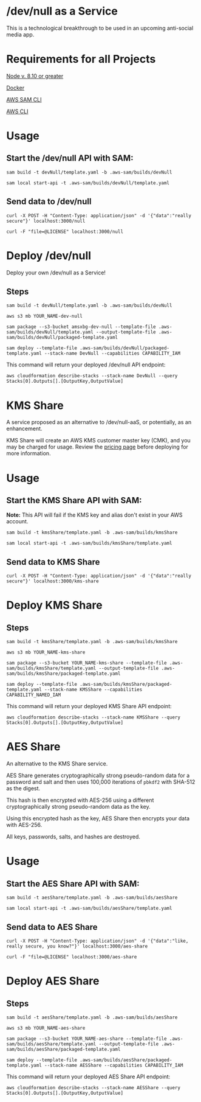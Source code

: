 # /dev/null as a Service
This is a technological breakthrough to be used in an upcoming anti-social media app.

# Requirements for all Projects
[Node v. 8.10 or greater](https://nodejs.org/en/)

[Docker](https://www.docker.com/)

[AWS SAM CLI](https://github.com/awslabs/aws-sam-cli)

[AWS CLI](https://aws.amazon.com/cli/)

# Usage
## Start the /dev/null API with SAM:

`sam build -t devNull/template.yaml -b .aws-sam/builds/devNull`

`sam local start-api -t .aws-sam/builds/devNull/template.yaml`

## Send data to /dev/null

`curl -X POST -H "Content-Type: application/json" -d '{"data":"really secure"}' localhost:3000/null`

`curl -F "file=@LICENSE" localhost:3000/null`

# Deploy /dev/null
Deploy your own /dev/null as a Service!

## Steps

`sam build -t devNull/template.yaml -b .aws-sam/builds/devNull`

`aws s3 mb YOUR_NAME-dev-null`

`sam package --s3-bucket amsxbg-dev-null --template-file .aws-sam/builds/devNull/template.yaml --output-template-file .aws-sam/builds/devNull/packaged-template.yaml`

`sam deploy --template-file .aws-sam/builds/devNull/packaged-template.yaml --stack-name DevNull --capabilities CAPABILITY_IAM`

This command will return your deployed /dev/null API endpoint:

`aws cloudformation describe-stacks --stack-name DevNull --query Stacks[0].Outputs[].[OutputKey,OutputValue]`

# KMS Share
A service proposed as an alternative to /dev/null-aaS, or potentially, as an enhancement.

KMS Share will create an AWS KMS customer master key (CMK), and you may be charged for usage. Review the [pricing page](https://aws.amazon.com/kms/pricing/) before deploying for more information.

# Usage
## Start the KMS Share API with SAM:

**Note:** This API will fail if the KMS key and alias don't exist in your AWS account. 

`sam build -t kmsShare/template.yaml -b .aws-sam/builds/kmsShare`

`sam local start-api -t .aws-sam/builds/kmsShare/template.yaml`

## Send data to KMS Share

`curl -X POST -H "Content-Type: application/json" -d '{"data":"really secure"}' localhost:3000/kms-share`

# Deploy KMS Share

## Steps

`sam build -t kmsShare/template.yaml -b .aws-sam/builds/kmsShare`

`aws s3 mb YOUR_NAME-kms-share`

`sam package --s3-bucket YOUR_NAME-kms-share --template-file .aws-sam/builds/kmsShare/template.yaml --output-template-file .aws-sam/builds/kmsShare/packaged-template.yaml`

`sam deploy --template-file .aws-sam/builds/kmsShare/packaged-template.yaml --stack-name KMSShare --capabilities CAPABILITY_NAMED_IAM`

This command will return your deployed KMS Share API endpoint:

`aws cloudformation describe-stacks --stack-name KMSShare --query Stacks[0].Outputs[].[OutputKey,OutputValue]`

# AES Share
An alternative to the KMS Share service.

AES Share generates cryptographically strong pseudo-random data for a password and salt and then uses 100,000 iterations of `pbkdf2` with SHA-512 as the digest. 

This hash is then encrypted with AES-256 using a different cryptographically strong pseudo-random data as the key. 

Using this encrypted hash as the key, AES Share then encrypts your data with AES-256. 

All keys, passwords, salts, and hashes are destroyed.

# Usage
## Start the AES Share API with SAM:

`sam build -t aesShare/template.yaml -b .aws-sam/builds/aesShare`

`sam local start-api -t .aws-sam/builds/aesShare/template.yaml`

## Send data to AES Share

`curl -X POST -H "Content-Type: application/json" -d '{"data":"like, really secure, you know?"}' localhost:3000/aes-share`

`curl -F "file=@LICENSE" localhost:3000/aes-share`

# Deploy AES Share

## Steps

`sam build -t aesShare/template.yaml -b .aws-sam/builds/aesShare`

`aws s3 mb YOUR_NAME-aes-share`

`sam package --s3-bucket YOUR_NAME-aes-share --template-file .aws-sam/builds/aesShare/template.yaml --output-template-file .aws-sam/builds/aesShare/packaged-template.yaml`

`sam deploy --template-file .aws-sam/builds/aesShare/packaged-template.yaml --stack-name AESShare --capabilities CAPABILITY_IAM`

This command will return your deployed AES Share API endpoint:

`aws cloudformation describe-stacks --stack-name AESShare --query Stacks[0].Outputs[].[OutputKey,OutputValue]`